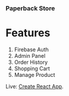 ### Paperback Store

# Features
1. Firebase Auth
2. Admin Panel
3. Order History
4. Shopping Cart
5. Manage Product

Live: [Create React App](https://book-shop-a75e5.web.app/).

